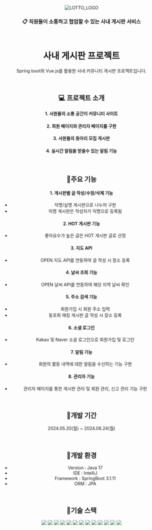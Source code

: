 <div align="center">



![LOTTO_LOGO](https://github.com/Bkukim/lotto_board_project/assets/153472858/1963ea69-a5b8-46ca-a747-0deb1cace729)
### 📋 직원들이 소통하고 협업할 수 있는 사내 게시판 서비스

<br>

# 사내 게시판 프로젝트
Spring boot와 Vue.js를 활용한 사내 커뮤니티 게시판 프로젝트입니다.

<br>


## 💻 프로젝트 소개
#### 1. 사원들의 소통 공간이 커뮤니티 사이트
#### 2. 회원 페이지와 관리자 페이지를 구현
#### 3. 사원들의 동아리 모집 게시판
#### 4. 실시간 알림을 받을수 있는 알림 기능

<br>

## 📌주요 기능
#### 1. 게시판별 글 작성/수정/삭제 기능
 - 익명/실명 게시판으로 나누어 구현
 - 익명 게시판은 작성자가 익명으로 등록됨
#### 2. HOT 게시판 기능
 - 좋아요수가 높은 글은 HOT 게시판 글로 선정
#### 3. 지도 API
 - OPEN 지도 API를 연동하여 글 작성 시 장소 등록
#### 4. 날씨 조회 기능
 - OPEN 날씨 API를 연동하여 해당 지역 날씨 확인
#### 5. 주소 검색 기능
 - 회원가입 시 회원 주소 입력
 - 동호회 매칭 게시판 글 작성 시 장소 등록
#### 6. 소셜 로그인
 - Kakao 및 Naver 소셜 로그인으로 회원가입 및 로그인 
#### 7. 알림 기능
 - 회원의 활동 내역에 대한 알림을 수신하는 기능 구현
#### 8. 관리자 기능
 - 관리자 페이지를 통한 게시판 관리 및 회원 관리, 신고 관리 기능 구현

<br>

## 📌개발 기간
2024.05.20(월) ~ 2024.06.24(월)

<br>

## 📌개발 환경
- Version : Java 17
- IDE : IntelliJ
- Framework : SpringBoot 3.1.11
- ORM : JPA

<br>

## 📌기술 스택
<img src="https://img.shields.io/badge/html5-E34F26?style=for-the-badge&logo=html5&logoColor=white"/> <img src="https://img.shields.io/badge/css-1572B6?style=for-the-badge&logo=css3&logoColor=white"/> <img src="https://img.shields.io/badge/javascript-F7DF1E?style=for-the-badge&logo=javascript&logoColor=black"/> <img src="https://img.shields.io/badge/vue.js-4FC08D?style=for-the-badge&logo=vue.js&logoColor=white"/> <img src="https://img.shields.io/badge/springboot-6DB33F?style=for-the-badge&logo=springboot&logoColor=white"/> 
<img src="https://img.shields.io/badge/github-181717?style=for-the-badge&logo=github&logoColor=white"/> <img src="https://img.shields.io/badge/git-F05032?style=for-the-badge&logo=git&logoColor=white"/> <img src="https://img.shields.io/badge/oracle-F80000?style=for-the-badge&logo=oracle&logoColor=white"> <img src="https://img.shields.io/badge/bootstrap-7952B3?style=for-the-badge&logo=bootstrap&logoColor=white"> <img src="https://img.shields.io/badge/amazonaws-232F3E?style=for-the-badge&logo=amazonaws&logoColor=white"> <img src="https://img.shields.io/badge/java-007396?style=for-the-badge&logo=OpenJDK&logoColor=white"> <img src="https://img.shields.io/badge/Redis-DC382D?style=for-the-badge&logo=Redis&logoColor=white"> <img src="https://img.shields.io/badge/nginx-%23009639.svg?style=for-the-badge&logo=nginx&logoColor=white">
</div>

